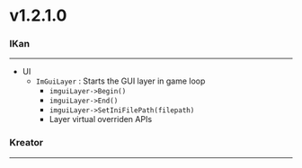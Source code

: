 # v1.2.1.0

### IKan
----------------------------------------------------------------------------------------------------------------------
  - UI
    - `ImGuiLayer` : Starts the GUI layer in game loop
      - `imguiLayer->Begin()`
      - `imguiLayer->End()`
      - `imguiLayer->SetIniFilePath(filepath)`
      - Layer virtual overriden APIs
      
### Kreator
----------------------------------------------------------------------------------------------------------------------
